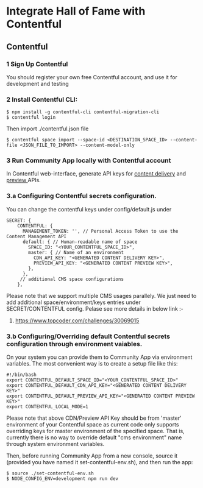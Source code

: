 # Integrate Hall of Fame with Contentful

## Contentful

### 1 Sign Up Contentful
You should register your own free Contentful account, and use it for development and testing

### 2 Install Contentful CLI:
```
$ npm install -g contentful-cli contentful-migration-cli
$ contentful login
```
Then import ./contentful.json file
```
$ contentful space import --space-id <DESTINATION_SPACE_ID> --content-file <JSON_FILE_TO_IMPORT> --content-model-only
```
### 3 Run Community App locally with Contentful account
In Contentful web-interface, generate API keys for [content delivery](https://www.contentful.com/developers/docs/references/content-delivery-api/) and [preview ](https://www.contentful.com/developers/docs/references/content-preview-api/) APIs.

### 3.a Configuring Contentful secrets configuration.

You can change the contentful keys under config/default.js under

```
SECRET: {
    CONTENTFUL: {
      MANAGEMENT_TOKEN: '', // Personal Access Token to use the Content Management API
      default: { // Human-readable name of space
        SPACE_ID: "<YOUR_CONTENTFUL_SPACE_ID>",
        master: { // Name of an environment
          CDN_API_KEY: "<GENERATED CONTENT DELIVERY KEY>",
          PREVIEW_API_KEY: "<GENERATED CONTENT PREVIEW KEY>",
        },
      },
     // additional CMS space configurations
    },
```

Please note that we support multiple CMS usages parallely.
We just need to add additional space/environment/keys entries under SECRET/CONTENTFUL config.
Pelase see more details in below link :-
1) https://www.topcoder.com/challenges/30069015

### 3.b Configuring/Overriding default Contentful secrets configuration through environment vaiables.

On your system you can provide them to Community App via environment variables. The most convenient way is to create a setup file like this:

```
#!/bin/bash
export CONTENTFUL_DEFAULT_SPACE_ID="<YOUR_CONTENTFUL_SPACE_ID>"
export CONTENTFUL_DEFAULT_CDN_API_KEY="<GENERATED CONTENT DELIVERY KEY>"
export CONTENTFUL_DEFAULT_PREVIEW_API_KEY="<GENERATED CONTENT PREVIEW KEY>"
export CONTENTFUL_LOCAL_MODE=1
```

Please note that above CDN/Preview API Key should be from 'master' environment of your Contentful space as
current code only supports overriding keys for master environment of the specified space.
That is, currently there is no way to override default "cms environment" name through system environment variables.

Then, before running Community App from a new console, source it (provided you have named it set-contentful-env.sh), and then run the app:
```
$ source ./set-contentful-env.sh
$ NODE_CONFIG_ENV=development npm run dev
```
